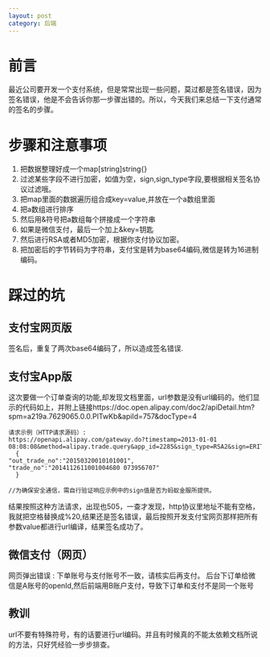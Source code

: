 ```yaml
---
layout: post
category: 后端
---
```


# 前言
最近公司要开发一个支付系统，但是常常出现一些问题，莫过都是签名错误，因为签名错误，他是不会告诉你那一步骤出错的。所以，今天我们来总结一下支付通常的签名的步骤。
    
# 步骤和注意事项
1. 把数据整理好成一个map[string]string{}
2. 过滤某些字段不进行加密，如值为空，sign,sign_type字段,要根据相关签名协议过滤哦。
3. 把map里面的数据遍历组合成key=value,并放在一个a数组里面
4. 把a数组进行排序
5. 然后用&符号把a数组每个拼接成一个字符串
6. 如果是微信支付，最后一个加上&key=钥匙
7. 然后进行RSA或者MD5加密，根据你支付协议加密。
8. 把加密后的字节转码为字符串，支付宝是转为base64编码,微信是转为16进制编码。

# 踩过的坑
## 支付宝网页版
签名后，重复了两次base64编码了，所以造成签名错误.
## 支付宝App版
这次要做一个订单查询的功能,却发现文档里面，url参数是没有url编码的。他们显示的代码如上，并附上链接https://doc.open.alipay.com/doc2/apiDetail.htm?spm=a219a.7629065.0.0.PlTwKb&apiId=757&docType=4

```
请求示例（HTTP请求源码）:
https://openapi.alipay.com/gateway.do?timestamp=2013-01-01 08:08:08&method=alipay.trade.query&app_id=2285&sign_type=RSA2&sign=ERITJKEIJKJHKKKKKKKHJEREEEEEEEEEEE&version=1.0&biz_content=
  {
"out_trade_no":"20150320010101001",
"trade_no":"2014112611001004680 073956707"
  }
 
//为确保安全通信，需自行验证响应示例中的sign值是否为蚂蚁金服所提供。
```
结果按照这种方法请求，出现也505，一查才发现，http协议里地址不能有空格，我就把空格替换成%20,结果还是签名错误，最后按照开发支付宝网页那样把所有参数value都进行url编译，结果签名成功了。

## 微信支付（网页）
网页弹出错误 : 下单账号与支付账号不一致，请核实后再支付。
后台下订单给微信是A账号的openId,然后前端用B账户支付，导致下订单和支付不是同一个账号

## 教训
url不要有特殊符号，有的话要进行url编码。并且有时候真的不能太依赖文档所说的方法，只好凭经验一步步排查。


